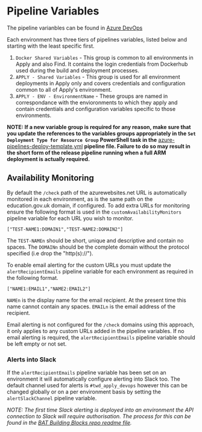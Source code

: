 # Pipeline Variables

The pipeline varianbles can be found in [Azure DevOps](https://dfe-ssp.visualstudio.com/Become-A-Teacher/_library?itemType=VariableGroups)

Each environment has three tiers of pipelines variables, listed below and starting with the least specific first.
1. `Docker Shared Variables` - This group is common to all environments in Apply and also Find. It contains the login credentials from Dockerhub used during the build and deployment processes.
1. `APPLY - Shared Variables` - This group is used for all environment deployments in Apply only and covers credentials and configuration common to all of Apply's environment.
1. `APPLY - ENV - EnvironmentName` - These groups are named in correspondance with the envioronments to which they apply and contain credentials and configuration variables specific to those environments.

**NOTE: If a new variable group is required for any reason, make sure that you update the references to the variables groups appropriately in the `Set Deployment Type for Resource Group` PowerShell task in the** [azure-pipelines-deploy-template.yml](../azure-pipelines-deploy-template.yml) **pipeline file. Failure to do so may result in the short form of the release pipeline running when a full ARM deployment is actually required.**

## Availability Monitoring

By default the `/check` path of the azurewebsites.net URL is automatically monitored in each environment, as is the same path on the education.gov.uk domain, if configured. To add extra URLs for monitoring ensure the following format is used in the `customAvailabilityMonitors` pipeline variable for each URL you wish to monitor.

`["TEST-NAME1:DOMAIN1","TEST-NAME2:DOMAIN2"]`

The `TEST-NAMEn` should be short, unique and descriptive and contain no spaces. The `DOMAINn` should be the complete domain without the protocol specified (i.e drop the "http(s)://").

To enable email alerting for the custom URLs you must update the `alertRecipientEmails` pipeline variable for each environment as required in the following format.

`["NAME1:EMAIL1","NAME2:EMAIL2"]`

`NAMEn` is the display name for the email recipient. At the present time this name cannot contain any spaces. `EMAILn` is the email address of the recipient.

Email alerting is not configured for the `/check` domains using this approach, it only applies to any custom URLs added in the pipeline variables. If no email alerting is required, the `alertRecipientEmails` pipeline variable should be left empty or not set.

### Alerts into Slack

If the `alertRecipientEmails` pipeline variable has been set on an environment it will automatically configure alerting into Slack too. The default channel used for alerts is `#twd_apply_devops` however this can be changed globally or on a per environment basis by setting the `alertSlackChannel` pipeline variable.

*NOTE: The first time Slack alerting is deployed into an environment the API connection to Slack will require authorisation. The process for this can be found in the [BAT Building Blocks repo readme file](https://github.com/DFE-Digital/bat-platform-building-blocks#logic-app-for-slack).*
